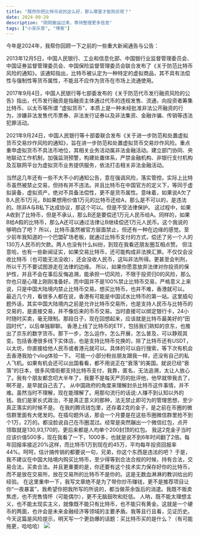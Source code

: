 ```yaml
---
title: "既然你把比特币说的这么好，那么哪里才能购买呢？"
date: 2024-09-29
description: "刚刚搬运过来，等待整理更多信息"
tags: ["小吴乐意", "博客"]
---
```


今年是2024年，我帮你回顾一下之前的一些重大新闻通告与公告：

2013年12月5日，中国人民银行、工业和信息化部、中国银行业监督管理委员会、中国证券监督管理委员会、中国保险监督管理委员会联合发布了《关于防范比特币风险的通知》。该通知指出，比特币被认定为一种特定的虚拟商品，其不具有法偿性与强制性等货币属性，不能且不应作为货币在市场上流通使用。

2017年9月4日，中国人民银行等七部委发布的《关于防范代币发行融资风险的公告》指出，代币发行融资是指融资主体通过代币的违规发售、流通，向投资者筹集比特币、以太币等所谓 “虚拟货币”，本质上是一种未经批准非法公开融资的行为，涉嫌非法发售代币票券、非法发行证券以及非法集资、金融诈骗、传销等违法犯罪活动。

2021年9月24日，中国人民银行等十部委联合发布《关于进一步防范和处置虚拟货币交易炒作风险的通知》，旨在进一步防范和处置虚拟货币交易炒作风险。重点重申虚拟货币不具法币地位，其相关业务活动属非法金融活动。建立部门协同、央地联动工作机制，加强监测预警，构建处置体系，严禁金融机构、非银行支付机构及互联网平台为虚拟货币业务提供服务，依法打击相关非法金融活动。

当然这几年还有一些不大不小的通知公告，意在强调风险，落实管控。实际上比特币虽然被禁止交易，但持有并不违法。并且比特币在中国官方的定义下，等同于虚拟装备，虚拟资产，绝对不具备法偿性，更不是货币属性。意味着，如果说A欠了B人民币1万元，B如果想用价值1万元的比特币还给A，那么是不可以的，是违法的。除非A与B私下达成协议，那这个可以。但是不受法律保护。
这过程中，如果A收到了比特币，但是不承认，那么B还是要偿还1万元人民币给A。同样的，如果B给A假的比特币，那么A还可以通过法律让B继续偿还1万元人民币。这个我说的够明白了吧？
所以，比特币虽然被官方层面禁止，但还有一种在边缘的感觉。至少前年我知道的一个巴盟矿场老板，就通过比特币支付的方式，偿还了另一个人的130万人民币的欠款。两人也没有什么纠纷，到现在我看还朋友圈互相点赞。
但注意哈，也有一些新闻证实，如果交易比特币，还可能构成非法换汇罪。不仅仅会没收比特币（也可能无法没收），还会没收人民币，这叫非法所得。更甚至会判刑，所以千万不要试图游走在法律的边缘。
所以，如果你愿意放弃法律对你投资的保护性，并且不会在事后反悔追溯，能承担一切风险，不限于投资归0的风险，那么你也只是心理上刚刚准备好。而中国并不是100%禁止比特币交易，严格意义上来说，只是中国大陆境内禁止比特币交易。想买比特币，也并不难，香港就可以。
最近几个月，看很多人都在说，香港有可能是中国试水比特币的第一站。这里插句题外话，其实中国大陆境内之前是允许比特币交易所，也是支持人民币与比特币的交易的，是直接交易，并不像后来的币币交易。当时直接可以绑定银行卡，24小时随时买卖，毫无限制。那段日子，现在回想起来，应该就是比特币最美好的“田园时代”，以后单独聊聊。
香港上线了比特币的ETF，包括我们熟知的京东，也推出了京东的数字货币。那下一步，怎么运作，怎么开展，怎么普及，可以静观其变。包括香港很多线下实体店，也是支持比特币兑换的，除了比特币还有USDT，以太坊，你直接给他人民币或者港元就可以。具体的可以自行搜索，等下次有机会去香港我拍个vlog体验一下。
可能一小部分粉丝朋友跟我一样，还没有自己的私人飞机。如果有机会还可以出国看看，都不用说正在“衰落”的美国。就说已经“衰落”的日本，很多风情街都支持比特币支付，我靠，匿名，无法追溯，太让人放心了。我有个朋友都念叨大半年了，我要不是每天严厉的批评他，他早就带我去了，啊不是，是早就自己去了。
从中国政府的角度来理解封杀比特币这件事情，并不难。虽然当时不理解，现在能理解了。用那句流行的话说:人赚不到认知以外的钱。我们是家长式政治，不是真正意义的那种，法无禁止即可为的管理思想，至少真正落实的时候不是。
在我的腾讯钱包里，还存着2克的金子，是之前在币圈的微信群里面有大佬发的。在插句题外话，那会一个月要是在这些币圈微信群里抢不到个1万，2万的。都没脸说自己在币圈混过。经常是突然蹦出一个微信红包，点开领取就是130,93,170的，更后来都是人均单个200封顶的红包。
我这2克金子当时应该价值500多，现在我看了一下，1000多，也就是说不到6年时间翻了2倍。每年回报率接近20%这样，而比特币1万到现在的45万，平均每年投资回报率44%。呵呵，估计搞传销的都要说一句，兄弟，你这个东西是违法的吧？
于是，我不建议在中国大陆境内购买比特币，至少得等到合法合规的时候，持有合法，交易合法，买卖合法。并且更重要的是，你还要有这个技术实力保存好你的比特币，而不是放在交易所，放在交易所的比特币不是你的。这是无数血淋淋的教训给出的经验。
在这里重申一下，我写文章绝不是为了带你炒币赚钱，更不是推荐项目让你“一夜暴富”，我希望你把我所写的所说的，都当做茶余饭后的消遣。我既不贩卖焦虑，也不兜售情怀（可能偶尔），更不无脑鼓吹和贬低。
人呐，既不能太理想主义，也不能太现实主义，就像既不能只有比特币，也不能只有黄金。这就是一个硬币的两面，也许会是未来金融经济等领域的主要矛盾。我等且行且看，见证历史。
今天这篇是风险提示，明天写一个更劲爆的话题：买比特币买的是什么？（有可能拖更，哈哈哈）
![](https://blog.xiaowuleyi.com/content/uploadfile/202409/787b1727583851.webp)
